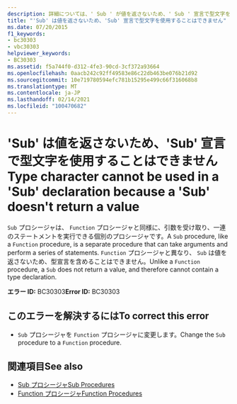 ```yaml
---
description: 詳細については、' Sub ' が値を返さないため、' Sub ' 宣言で型文字を使用することはできません。
title: "'Sub' は値を返さないため、'Sub' 宣言で型文字を使用することはできません"
ms.date: 07/20/2015
f1_keywords:
- bc30303
- vbc30303
helpviewer_keywords:
- BC30303
ms.assetid: f5a744f0-d312-4fe3-90cd-3cf372a93664
ms.openlocfilehash: 0aacb242c92ff49583e86c22db463be076b21d92
ms.sourcegitcommit: 10e719780594efc781b15295e499c66f316068b8
ms.translationtype: MT
ms.contentlocale: ja-JP
ms.lasthandoff: 02/14/2021
ms.locfileid: "100470682"
---
```

# <a name="type-character-cannot-be-used-in-a-sub-declaration-because-a-sub-doesnt-return-a-value"></a><span data-ttu-id="1eaf7-103">'Sub' は値を返さないため、'Sub' 宣言で型文字を使用することはできません</span><span class="sxs-lookup"><span data-stu-id="1eaf7-103">Type character cannot be used in a 'Sub' declaration because a 'Sub' doesn't return a value</span></span>

<span data-ttu-id="1eaf7-104">`Sub` プロシージャは、 `Function` プロシージャと同様に、引数を受け取り、一連のステートメントを実行できる個別のプロシージャです。</span><span class="sxs-lookup"><span data-stu-id="1eaf7-104">A `Sub` procedure, like a `Function` procedure, is a separate procedure that can take arguments and perform a series of statements.</span></span> <span data-ttu-id="1eaf7-105">`Function` プロシージャと異なり、 `Sub` は値を返さないため、型宣言を含めることはできません。</span><span class="sxs-lookup"><span data-stu-id="1eaf7-105">Unlike a `Function` procedure, a `Sub` does not return a value, and therefore cannot contain a type declaration.</span></span>  
  
 <span data-ttu-id="1eaf7-106">**エラー ID:** BC30303</span><span class="sxs-lookup"><span data-stu-id="1eaf7-106">**Error ID:** BC30303</span></span>  
  
## <a name="to-correct-this-error"></a><span data-ttu-id="1eaf7-107">このエラーを解決するには</span><span class="sxs-lookup"><span data-stu-id="1eaf7-107">To correct this error</span></span>  
  
- <span data-ttu-id="1eaf7-108">`Sub` プロシージャを `Function` プロシージャに変更します。</span><span class="sxs-lookup"><span data-stu-id="1eaf7-108">Change the `Sub` procedure to a `Function` procedure.</span></span>  
  
## <a name="see-also"></a><span data-ttu-id="1eaf7-109">関連項目</span><span class="sxs-lookup"><span data-stu-id="1eaf7-109">See also</span></span>

- [<span data-ttu-id="1eaf7-110">Sub プロシージャ</span><span class="sxs-lookup"><span data-stu-id="1eaf7-110">Sub Procedures</span></span>](../programming-guide/language-features/procedures/sub-procedures.md)
- [<span data-ttu-id="1eaf7-111">Function プロシージャ</span><span class="sxs-lookup"><span data-stu-id="1eaf7-111">Function Procedures</span></span>](../programming-guide/language-features/procedures/function-procedures.md)
